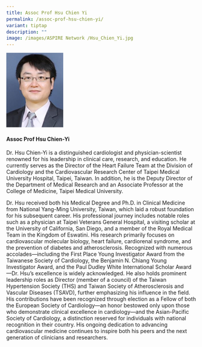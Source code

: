 ```yaml
---
title: Assoc Prof Hsu Chien Yi
permalink: /assoc-prof-hsu-chien-yi/
variant: tiptap
description: ""
image: /images/ASPIRE Network /Hsu_Chien_Yi.jpg
---
```

<p></p>
<div class="isomer-image-wrapper">
<img style="width: 30%;" height="auto" width="100%" alt="" src="/images/ASPIRE Network /Hsu_Chien_Yi.jpg">
</div>
<h4>Assoc Prof Hsu Chien-Yi</h4>
<p>Dr. Hsu Chien-Yi is a distinguished cardiologist and physician-scientist
renowned for his leadership in clinical care, research, and education.
He currently serves as the Director of the Heart Failure Team at the Division
of Cardiology and the Cardiovascular Research Center of Taipei Medical
University Hospital, Taipei, Taiwan. In addition, he is the Deputy Director
of the Department of Medical Research and an Associate Professor at the
College of Medicine, Taipei Medical University.</p>
<p>Dr. Hsu received both his Medical Degree and Ph.D. in Clinical Medicine
from National Yang-Ming University, Taiwan, which laid a robust foundation
for his subsequent career. His professional journey includes notable roles
such as a physician at Taipei Veterans General Hospital, a visiting scholar
at the University of California, San Diego, and a member of the Royal Medical
Team in the Kingdom of Eswatini. His research primarily focuses on cardiovascular
molecular biology, heart failure, cardiorenal syndrome, and the prevention
of diabetes and atherosclerosis. Recognized with numerous accolades—including
the First Place Young Investigator Award from the Taiwanese Society of
Cardiology, the Benjamin N. Chiang Young Investigator Award, and the Paul
Dudley White International Scholar Award—Dr. Hsu’s excellence is widely
acknowledged. He also holds prominent leadership roles as Director (member
of a council) of the Taiwan Hypertension Society (THS) and Taiwan Society
of Atherosclerosis and Vascular Diseases (TSAVD), further emphasizing his
influence in the field. His contributions have been recognized through
election as a Fellow of both the European Society of Cardiology—an honor
bestowed only upon those who demonstrate clinical excellence in cardiology—and
the Asian-Pacific Society of Cardiology, a distinction reserved for individuals
with national recognition in their country. His ongoing dedication to advancing
cardiovascular medicine continues to inspire both his peers and the next
generation of clinicians and researchers.</p>
